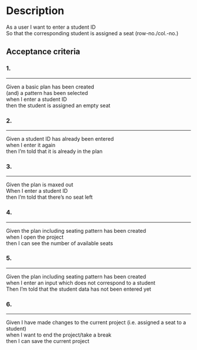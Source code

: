 # Description

As a user I want to enter a student ID<br />
So that the corresponding student is assigned a seat (row-no./col.-no.)

## Acceptance criteria

### 1.
---
Given a basic plan has been created<br />
(and) a pattern has been selected<br />
when I enter a student ID<br />
then the student is assigned an empty seat

### 2.
---
Given a student ID has already been entered<br />
when I enter it again<br />
then I’m told that it is already in the plan<br />

### 3.
---
Given the plan is maxed out<br />
When I enter a student ID<br />
then I’m told that there’s no seat left

### 4.
---
Given the plan including seating pattern has been created<br />
when I open the project<br />
then I can see the number of available seats

### 5.
---
Given the plan including seating pattern has been created<br />
when I enter an input which does not correspond to a student<br />
Then I’m told that the student data has not been entered yet

### 6.
---
Given I have made changes to the current project (i.e. assigned a seat to a student)
<br />
when I want to end the project/take a break<br />
then I can save the current project

